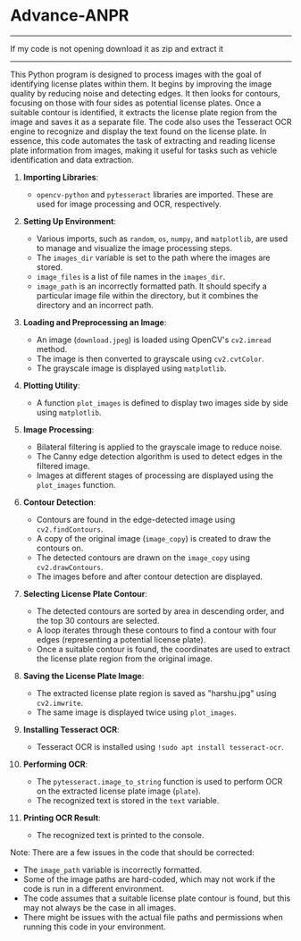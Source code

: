 # Advance-ANPR
_________________________________________________________________________________________
If my code is not opening download it as zip and extract it 
_________________________________________________________________________________________
This Python program is designed to process images with the goal of identifying license plates within them. It begins by improving the image quality by reducing noise and detecting edges. It then looks for contours, focusing on those with four sides as potential license plates. Once a suitable contour is identified, it extracts the license plate region from the image and saves it as a separate file. The code also uses the Tesseract OCR engine to recognize and display the text found on the license plate. In essence, this code automates the task of extracting and reading license plate information from images, making it useful for tasks such as vehicle identification and data extraction.
1. **Importing Libraries**:
   - `opencv-python` and `pytesseract` libraries are imported. These are used for image processing and OCR, respectively.

2. **Setting Up Environment**:
   - Various imports, such as `random`, `os`, `numpy`, and `matplotlib`, are used to manage and visualize the image processing steps.
   - The `images_dir` variable is set to the path where the images are stored.
   - `image_files` is a list of file names in the `images_dir`.
   - `image_path` is an incorrectly formatted path. It should specify a particular image file within the directory, but it combines the directory and an incorrect path.

3. **Loading and Preprocessing an Image**:
   - An image (`download.jpeg`) is loaded using OpenCV's `cv2.imread` method.
   - The image is then converted to grayscale using `cv2.cvtColor`.
   - The grayscale image is displayed using `matplotlib`.

4. **Plotting Utility**:
   - A function `plot_images` is defined to display two images side by side using `matplotlib`.

5. **Image Processing**:
   - Bilateral filtering is applied to the grayscale image to reduce noise.
   - The Canny edge detection algorithm is used to detect edges in the filtered image.
   - Images at different stages of processing are displayed using the `plot_images` function.

6. **Contour Detection**:
   - Contours are found in the edge-detected image using `cv2.findContours`.
   - A copy of the original image (`image_copy`) is created to draw the contours on.
   - The detected contours are drawn on the `image_copy` using `cv2.drawContours`.
   - The images before and after contour detection are displayed.

7. **Selecting License Plate Contour**:
   - The detected contours are sorted by area in descending order, and the top 30 contours are selected.
   - A loop iterates through these contours to find a contour with four edges (representing a potential license plate).
   - Once a suitable contour is found, the coordinates are used to extract the license plate region from the original image.

8. **Saving the License Plate Image**:
   - The extracted license plate region is saved as "harshu.jpg" using `cv2.imwrite`.
   - The same image is displayed twice using `plot_images`.

9. **Installing Tesseract OCR**:
   - Tesseract OCR is installed using `!sudo apt install tesseract-ocr`.

10. **Performing OCR**:
    - The `pytesseract.image_to_string` function is used to perform OCR on the extracted license plate image (`plate`).
    - The recognized text is stored in the `text` variable.

11. **Printing OCR Result**:
    - The recognized text is printed to the console.

Note: There are a few issues in the code that should be corrected:
- The `image_path` variable is incorrectly formatted.
- Some of the image paths are hard-coded, which may not work if the code is run in a different environment.
- The code assumes that a suitable license plate contour is found, but this may not always be the case in all images.
- There might be issues with the actual file paths and permissions when running this code in your environment.

